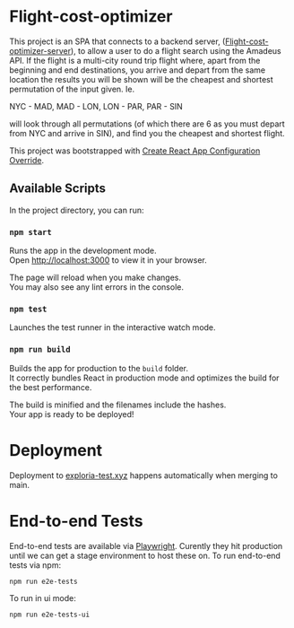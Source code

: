 # Flight-cost-optimizer

This project is an SPA that connects to a backend server, ([Flight-cost-optimizer-server](https://github.com/connororr/flight-cost-optimizer-server)),
to allow a user to do a flight search using the Amadeus API.
If the flight is a multi-city round trip flight where, apart from the beginning and end destinations, you arrive and depart from
the same location the results you will be shown will be the cheapest and shortest permutation of the input given. Ie.

NYC - MAD, MAD - LON, LON - PAR, PAR - SIN

will look through all permutations (of which there are 6 as you must depart from NYC and arrive in SIN), and find you the cheapest and shortest
flight.

This project was bootstrapped with [Create React App Configuration Override](https://github.com/dilanx/craco).

## Available Scripts

In the project directory, you can run:

### `npm start`

Runs the app in the development mode.\
Open [http://localhost:3000](http://localhost:3000) to view it in your browser.

The page will reload when you make changes.\
You may also see any lint errors in the console.

### `npm test`

Launches the test runner in the interactive watch mode.

### `npm run build`

Builds the app for production to the `build` folder.\
It correctly bundles React in production mode and optimizes the build for the best performance.

The build is minified and the filenames include the hashes.\
Your app is ready to be deployed!

# Deployment

Deployment to [exploria-test.xyz](exploria-test.xyz) happens automatically when merging to main.

# End-to-end Tests

End-to-end tests are available via [Playwright](https://playwright.dev/). Curently they hit production
until we can get a stage environment to host these on. To run end-to-end tests via npm:

```
npm run e2e-tests
```

To run in ui mode:

```
npm run e2e-tests-ui
```
